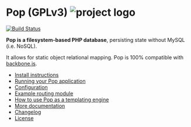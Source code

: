 # Pop (GPLv3) ![project logo](http://www.ohai.ca/images/poplogo.jpg)

[![Build Status](https://secure.travis-ci.org/1337/pop.png?branch=master,dev)](http://travis-ci.org/1337/pop)

**Pop is a filesystem-based PHP database**, persisting state without MySQL (i.e. NoSQL).

It allows for static object relational mapping.
Pop is 100% compatible with [backbone.js](http://documentcloud.github.com/backbone/).

* [Install instructions](INSTALLING.md)
* [Running your Pop application](docs/routing.md)
* [Configuration](docs/settings.md)
* [Example routing module](examples/)
* [How to use Pop as a templating engine](docs/templating.md)
* [More documentation](docs/)
* [Changelog](CHANGELOG.md)
* [License](LICENSE)